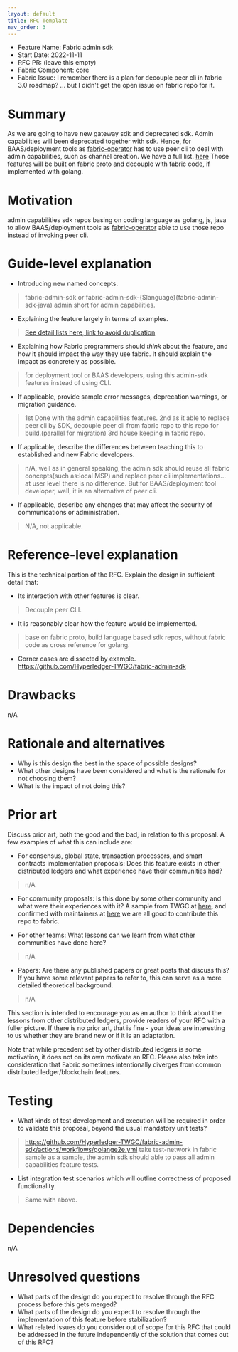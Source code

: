 ```yaml
---
layout: default
title: RFC Template
nav_order: 3
---
```


- Feature Name: Fabric admin sdk
- Start Date: 2022-11-11
- RFC PR: (leave this empty)
- Fabric Component: core
- Fabric Issue: I remember there is a plan for decouple peer cli in fabric 3.0 roadmap? ... but I didn't get the open issue on fabric repo for it.

# Summary
[summary]: #summary

As we are going to have new gateway sdk and deprecated sdk. Admin capabilities will been deprecated together with sdk. Hence, for BAAS/deployment tools as [fabric-operator](https://github.com/hyperledger-labs/fabric-operator) has to use peer cli to deal with admin capabilities, such as channel creation. We have a full list. [here](https://github.com/Hyperledger-TWGC/fabric-admin-sdk/issues/15)
Those features will be built on fabric proto and decouple with fabric code, if implemented with golang.

# Motivation
[motivation]: #motivation

admin capabilities sdk repos basing on coding language as golang, js, java to allow BAAS/deployment tools as [fabric-operator](https://github.com/hyperledger-labs/fabric-operator) able to use those repo instead of invoking peer cli.

# Guide-level explanation
[guide-level-explanation]: #guide-level-explanation

- Introducing new named concepts.
> fabric-admin-sdk or fabric-admin-sdk-{$language}(fabric-admin-sdk-java)
admin short for admin capabilities.

- Explaining the feature largely in terms of examples.
> [See detail lists here, link to avoid duplication](https://github.com/Hyperledger-TWGC/fabric-admin-sdk/issues/15)

- Explaining how Fabric programmers should *think* about the feature, and how
  it should impact the way they use fabric. It should explain the impact as
  concretely as possible.
> for deployment tool or BAAS developers, using this admin-sdk features instead of using CLI.

- If applicable, provide sample error messages, deprecation warnings, or
  migration guidance.
> 1st Done with the admin capabilities features.
> 2nd as it able to replace peer cli by SDK, decouple peer cli from fabric repo to this repo for build.(parallel for migration)
> 3rd house keeping in fabric repo.

- If applicable, describe the differences between teaching this to established
  and new Fabric developers.
> n/A, well as in general speaking, the admin sdk should reuse all fabric concepts(such as:local MSP) and replace peer cli implementations... at user level there is no difference. 
> But for BAAS/deployment tool developer, well, it is an alternative of peer cli.

- If applicable, describe any changes that may affect the security of
  communications or administration.
> N/A, not applicable.


# Reference-level explanation
[reference-level-explanation]: #reference-level-explanation

This is the technical portion of the RFC. Explain the design in sufficient
detail that:

- Its interaction with other features is clear.
> Decouple peer CLI.

- It is reasonably clear how the feature would be implemented.
> base on fabric proto, build language based sdk repos, without fabric code as cross reference for golang.

- Corner cases are dissected by example.
https://github.com/Hyperledger-TWGC/fabric-admin-sdk

# Drawbacks
[drawbacks]: #drawbacks
n/A

# Rationale and alternatives
[alternatives]: #alternatives

- Why is this design the best in the space of possible designs?
- What other designs have been considered and what is the rationale for not
  choosing them?
- What is the impact of not doing this?

# Prior art
[prior-art]: #prior-art

Discuss prior art, both the good and the bad, in relation to this proposal.
A few examples of what this can include are:

- For consensus, global state, transaction processors, and smart contracts
  implementation proposals: Does this feature exists in other distributed
  ledgers and what experience have their communities had?
> n/A
- For community proposals: Is this done by some other community and what were
  their experiences with it?
A sample from TWGC at [here](https://github.com/Hyperledger-TWGC/fabric-admin-sdk), and confirmed with maintainers at [here](https://github.com/Hyperledger-TWGC/fabric-admin-sdk/issues/40) we are all good to contribute this repo to fabric.

- For other teams: What lessons can we learn from what other communities have
  done here?
> n/A  
- Papers: Are there any published papers or great posts that discuss this? If
  you have some relevant papers to refer to, this can serve as a more detailed
  theoretical background.
>n/A

This section is intended to encourage you as an author to think about the
lessons from other distributed ledgers, provide readers of your RFC with
a fuller picture.  If there is no prior art, that is fine - your ideas are
interesting to us whether they are brand new or if it is an adaptation.

Note that while precedent set by other distributed ledgers is some motivation,
it does not on its own motivate an RFC.  Please also take into consideration
that Fabric sometimes intentionally diverges from common distributed
ledger/blockchain features.

# Testing
[testing]: #testing

- What kinds of test development and execution will be required in order
to validate this proposal, beyond the usual mandatory unit tests?
> https://github.com/Hyperledger-TWGC/fabric-admin-sdk/actions/workflows/golange2e.yml take test-network in fabric sample as a sample, the admin sdk should able to pass all admin capabilities feature tests.

- List integration test scenarios which will outline correctness of proposed functionality.
> Same with above.


# Dependencies
[dependencies]: #dependencies
n/A

# Unresolved questions
[unresolved]: #unresolved-questions

- What parts of the design do you expect to resolve through the RFC process
  before this gets merged?
- What parts of the design do you expect to resolve through the implementation
  of this feature before stabilization?
- What related issues do you consider out of scope for this RFC that could be
  addressed in the future independently of the solution that comes out of this
  RFC?
